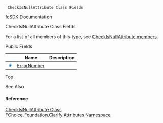 ﻿     CheckIsNullAttribute Class Fields                                                   

fcSDK Documentation

CheckIsNullAttribute Class Fields

For a list of all members of this type, see [CheckIsNullAttribute members](fcSDK~FChoice.Foundation.Clarify.Attributes.CheckIsNullAttribute_members.md).

Public Fields

|   | Name | Description |
| --- | --- | --- |
| ![Public Field](dotnetimages/publicField.png) | [ErrorNumber](fcSDK~FChoice.Foundation.Clarify.Attributes.CheckIsNullAttribute~ErrorNumber.md) |   |

[Top](#top)

See Also

#### Reference

[CheckIsNullAttribute Class](fcSDK~FChoice.Foundation.Clarify.Attributes.CheckIsNullAttribute.md)  
[FChoice.Foundation.Clarify.Attributes Namespace](fcSDK~FChoice.Foundation.Clarify.Attributes_namespace.md)